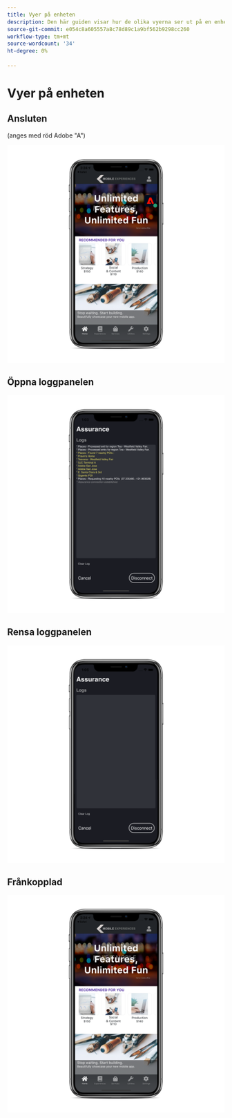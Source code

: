 ```yaml
---
title: Vyer på enheten
description: Den här guiden visar hur de olika vyerna ser ut på en enhet med Adobe Experience Platform Assurance.
source-git-commit: e054c8a605557a8c78d89c1a9bf562b9298cc260
workflow-type: tm+mt
source-wordcount: '34'
ht-degree: 0%

---
```



# Vyer på enheten

## Ansluten

(anges med röd Adobe &quot;A&quot;)

![](./images/on-device-views/connected.png)

## Öppna loggpanelen

![](./images/on-device-views/logs-panel.png)

## Rensa loggpanelen

![](./images/on-device-views/clear-logs-panel.png)

## Frånkopplad

![](./images/on-device-views/disconnected.png)
